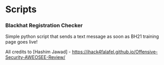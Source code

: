 # Scripts

### Blackhat Registration Checker 
Simple python script that sends a text message as soon as BH21 training page goes live!

All credits to [Hashim Jawad] - 
https://ihack4falafel.github.io/Offensive-Security-AWEOSEE-Review/